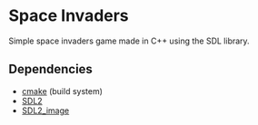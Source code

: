 # Space Invaders

Simple space invaders game made in C++ using the SDL library.

## Dependencies

-   [cmake](https://cmake.org/) (build system)
-   [SDL2](https://libsdl.org/)
-   [SDL2_image](https://github.com/libsdl-org/SDL_image)

